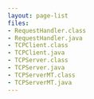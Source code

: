 ```yaml
---
layout: page-list
files:
- RequestHandler.class
- RequestHandler.java
- TCPClient.class
- TCPClient.java
- TCPServer.class
- TCPServer.java
- TCPServerMT.class
- TCPServerMT.java
---
```


